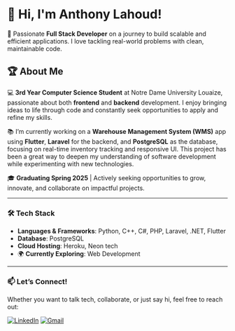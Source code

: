 # 👋 Hi, I'm Anthony Lahoud!

🚀 Passionate **Full Stack Developer** on a journey to build scalable and efficient applications. I love tackling real-world problems with clean, maintainable code.

## 🏆 About Me  
💻 **3rd Year Computer Science Student** at Notre Dame University Louaize, passionate about both **frontend** and **backend** development. I enjoy bringing ideas to life through code and constantly seek opportunities to apply and refine my skills.

📚 I’m currently working on a **Warehouse Management System (WMS)** app using **Flutter**, **Laravel** for the backend, and **PostgreSQL** as the database, focusing on real-time inventory tracking and responsive UI. This project has been a great way to deepen my understanding of software development while experimenting with new technologies.

🎓 **Graduating Spring 2025** | Actively seeking opportunities to grow, innovate, and collaborate on impactful projects.

---

### 🛠️ Tech Stack  
- **Languages & Frameworks**: Python, C++, C#, PHP, Laravel, .NET, Flutter
- **Database**: PostgreSQL
- **Cloud Hosting**: Heroku, Neon tech
- 🌍 **Currently Exploring**: Web Development

---

### 📫 Let’s Connect!  
Whether you want to talk tech, collaborate, or just say hi, feel free to reach out: 

[![LinkedIn](https://img.shields.io/badge/LinkedIn-0077B5?style=for-the-badge&logo=linkedin&logoColor=white)](https://www.linkedin.com/in/anthony-lahoud2004/)
[![Gmail](https://img.shields.io/badge/Gmail-D14836?style=for-the-badge&logo=gmail&logoColor=white)](mailto:anthonylahoud0@gmail.com)
